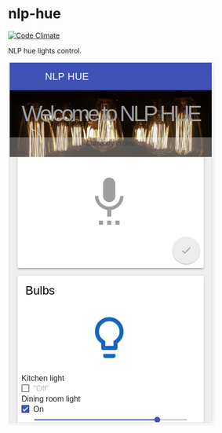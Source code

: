 # nlp-hue

[![Code Climate](https://codeclimate.com/github/kepennar/handlers-manager/badges/gpa.svg)](https://codeclimate.com/github/kepennar/NLP-HUE)


NLP hue lights control.

![Sample screenshot on mobile](./doc/sample-on-mobile.png?raw=true "Screenshot")
